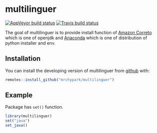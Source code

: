 
<!-- README.md is generated from README.Rmd. Please edit that file -->

# multilinguer

<!-- badges: start -->

[![AppVeyor build
status](https://ci.appveyor.com/api/projects/status/github/mrchypark/multilinguer?branch=master&svg=true)](https://ci.appveyor.com/project/mrchypark/multilinguer)
[![Travis build
status](https://travis-ci.org/mrchypark/multilinguer.svg?branch=master)](https://travis-ci.org/mrchypark/multilinguer)
<!-- badges: end -->

The goal of multilinguer is to provide install function of [Amazon
Correto](https://docs.aws.amazon.com/ko_kr/corretto/latest/corretto-8-ug/downloads-list.html)
which is one of openjdk and
[Anaconda](https://docs.anaconda.com/anaconda/install/silent-mode/)
which is one of distribution of python installer and env.

## Installation

You can install the developing version of multilinguer from
[github](https://github.com/mrchypark/multilinguer) with:

``` r
remotes::install_github("mrchypark/multilinguer")
```

## Example

Package has `set()` function.

``` r
library(multilinguer)
set("java")
set_java()
```
